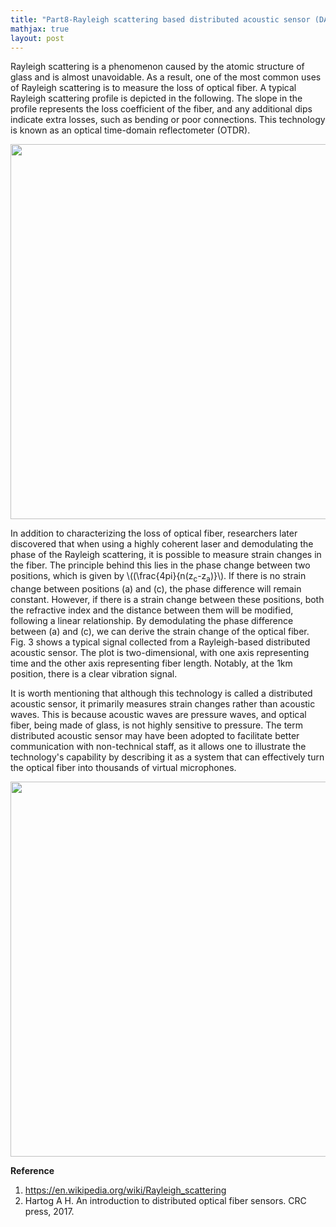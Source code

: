 ```yaml
---
title: "Part8-Rayleigh scattering based distributed acoustic sensor (DAS)"
mathjax: true
layout: post
---
```

Rayleigh scattering is a phenomenon caused by the atomic structure of glass and is almost unavoidable. As a result, one of the most common uses of Rayleigh scattering is to measure the loss of optical fiber. A typical Rayleigh scattering profile is depicted in the following. The slope in the profile represents the loss coefficient of the fiber, and any additional dips indicate extra losses, such as bending or poor connections. This technology is known as an optical time-domain reflectometer (OTDR).

<div align="center">
<a href="url"><img src="https://raw.githubusercontent.com/haleywuhuan/profile/master/assets/blog8_fig1.jpg" align="center" width="600"></a>
</div>

In addition to characterizing the loss of optical fiber, researchers later discovered that when using a highly coherent laser and demodulating the phase of the Rayleigh scattering, it is possible to measure strain changes in the fiber. The principle behind this lies in the phase change between two positions, which is given by \\((\frac{4pi}{n(z<sub>c</sub>-z<sub>a</sub>)}\\). If there is no strain change between positions (a) and (c), the phase difference will remain constant. However, if there is a strain change between these positions, both the refractive index and the distance between them will be modified, following a linear relationship. By demodulating the phase difference between (a) and (c), we can derive the strain change of the optical fiber. Fig. 3 shows a typical signal collected from a Rayleigh-based distributed acoustic sensor. The plot is two-dimensional, with one axis representing time and the other axis representing fiber length. Notably, at the 1km position, there is a clear vibration signal.


It is worth mentioning that although this technology is called a distributed acoustic sensor, it primarily measures strain changes rather than acoustic waves. This is because acoustic waves are pressure waves, and optical fiber, being made of glass, is not highly sensitive to pressure. The term distributed acoustic sensor may have been adopted to facilitate better communication with non-technical staff, as it allows one to illustrate the technology's capability by describing it as a system that can effectively turn the optical fiber into thousands of virtual microphones.

<div align="center">
<a href="url"><img src="https://raw.githubusercontent.com/haleywuhuan/profile/master/assets/blog8_fig1.jpg" align="center" width="600"></a>
</div>

**Reference**     
1. https://en.wikipedia.org/wiki/Rayleigh_scattering
2. Hartog A H. An introduction to distributed optical fiber sensors. CRC press, 2017.

